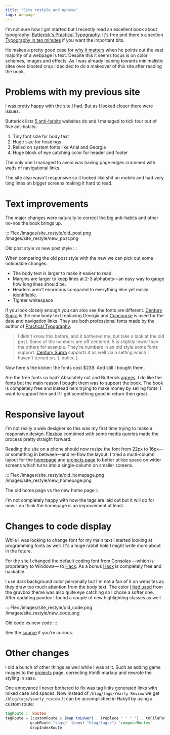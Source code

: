 ```yaml
---
title: "Site restyle and update"
tags: Webpage
---
```


I'm not sure how I got started but I recently read an excellent book about typography: [Butterick's Practical Typography][Practical Typography]. It's free and there's a section [Typography in ten minutes][pt-in-10] if you want the important bits.

He makes a pretty good case for [why it matters][pt-why] when he points out the vast majority of a webpage is text. Despite this it seems focus is on color schemes, images and effects. As I was already leaning towards minimalistic sites over bloated crap I decided to do a makeover of this site after reading the book.


# Problems with my previous site

I was pretty happy with the site I had. But as I looked closer there were issues.

Butterick lists [5 anti-habits][pt-websites] websites do and I managed to tick four out of five ant-habits:

1. Tiny font size for body text
1. Huge size for headings
1. Relied on system fonts like Arial and Georgia
1. Huge block of eye catching color for header and footer

The only one I managed to avoid was having page edges crammed with wads of navigational links.

The site also wasn't responsive so it looked like shit on mobile and had very long lines on bigger screens making it hard to read.


# Text improvements

The major changes were naturally to correct the big anti-habits and other no-nos the book brings up.

::: Flex
/images/site_restyle/old_post.png
/images/site_restyle/new_post.png

Old post style vs new post style
:::

When comparing the old post style with the new we can pick out some noticeable changes:

* The body text is larger to make it easier to read.
* Margins are larger to keep lines at 2-3 alphabets&mdash;an easy way to gauge how long lines should be.
* Headers aren't enormous compared to everything else yet easily identifiable.
* Tighter whitespace

If you look closely enough you can also see the fonts are different. [Century Supra][] is the new body text replacing Georgia and [Concourse][] is used for the date and navigation links. They are both professional fonts made by the author of [Practical Typography][].

> I didn't know this before, and it bothered me, but take a look at the old post. Some of the numbers are off centered, 5 is slightly lower than the others for example. They're numbers in an old style some fonts support. [Century Supra][] supports it as well via a setting which I haven't turned on.
{ :notice }

Now here's the kicker: the fonts cost $239. And still I bought them.

Are the free fonts so bad? Absolutely not and Butterick [agrees][pt-free]. I do like the fonts but the main reason I bought them was to support the book. The book is completely free and instead he's trying to make money by selling fonts. I want to support him and if I get something good in return then great.

[pt-free]: https://practicaltypography.com/free-fonts.html "Practical Typography: Free fonts"


# Responsive layout

I'm not really a web designer so this was my first time trying to make a responsive design. [Flexbox][] combined with some media queries made the process pretty straight forward.

Reading the site on a phone should now resize the font from 22px to 16px&mdash;or something in between&mdash;and re-flow the layout. I tried a multi-column layout for the [homepage](/) and [projects page](/projects) to better utilize space on wider screens which turns into a single-column on smaller screens.

::: Flex
/images/site_restyle/old_homepage.png
/images/site_restyle/new_homepage.png

The old home page vs the new home page
:::

I'm not completely happy with how the tags are laid out but it will do for now. I do think the homepage is an improvement at least.

[Flexbox]: https://css-tricks.com/snippets/css/a-guide-to-flexbox/ "A guide to flexbox"


# Changes to code display

While I was looking to change font for my main text I started looking at programming fonts as well. It's a huge rabbit hole I might write more about in the future.

For the site I changed the default coding font from Consolas —which is proprietary to Windows— to [Hack][]. As a bonus [Hack][] is completely free and hackable.

I use dark background color personally but I'm not a fan of it on websites as they draw too much attention from the body text. The color [I had used][post-gruvbox] from the gruvbox theme was also quite eye catching so I chose a softer one. After updating pandoc I found a couple of new highlighting classes as well.

::: Flex
/images/site_restyle/old_code.png
/images/site_restyle/new_code.png

Old code vs new code
:::

See the [source][code-source] if you're curious.

[code-source]: https://github.com/treeman/jonashietala/blob/master/css/code.scss "Sass markup for code"
[post-gruvbox]: /blog/2015/08/04/gruvbox_syntax_highlighting_for_pandoc/ "Gruvbox syntax highlighting for pandoc"


# Other changes

I did a bunch of other things as well while I was at it. Such as adding game images to the [projects](/projects) page, correcting html5 markup and rewrote the styling in sass.

One annoyance I never bothered to fix was tag links generated links with mixed case and spaces. Now instead of `/blog/tags/Yearly Review` we get `/blog/tags/yearly_review`. It can be accomplished in Hakyll by using a custom route:

```haskell
tagRoute :: Routes
tagRoute = (customRoute $ (map toLower) . (replace " " "_") . toFilePath) `composeRoutes`
           gsubRoute "tags/" (const "blog/tags/") `composeRoutes`
           dropIndexRoute
```

[Century Supra]: https://practicaltypography.com/century-supra.html "Century Supra font"
[Concourse]: https://practicaltypography.com/concourse.html "Concourse font"
[Hack]: https://sourcefoundry.org/hack/ "Hack font"
[pt-websites]: https://practicaltypography.com/websites.html "Practical Typography: websites"
[Practical Typography]: https://practicaltypography.com/ "Practical Typography"
[pt-why]: https://practicaltypography.com/why-typography-matters.html "Practical Typography: Why typography matters"
[pt-in-10]: https://practicaltypography.com/typography-in-ten-minutes.html "Practical Typography: Typography in ten minutes"

